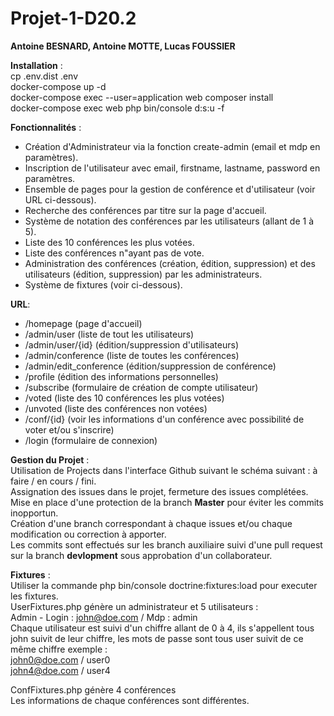 # Projet-1-D20.2
<b>Antoine BESNARD, Antoine MOTTE, Lucas FOUSSIER</b><br>


<b>Installation</b> :<br>
cp .env.dist .env <br>
docker-compose up -d <br>
docker-compose exec --user=application web composer install <br>
docker-compose exec web php bin/console d:s:u -f <br>


<b>Fonctionnalités</b> :<br>
 - Création d'Administrateur via la fonction create-admin (email et mdp en paramètres).
 - Inscription de l'utilisateur avec email, firstname, lastname, password en paramètres.
 - Ensemble de pages pour la gestion de conférence et d'utilisateur (voir URL ci-dessous).
 - Recherche des conférences par titre sur la page d'accueil.
 - Système de notation des conférences par les utilisateurs (allant de 1 à 5).
 - Liste des 10 conférences les plus votées.
 - Liste des conférences n"ayant pas de vote.
 - Administration des conférences (création, édition, suppression) et des utilisateurs (édition, suppression) par les administrateurs.
 - Système de fixtures (voir ci-dessous).

    
<b>URL</b>:<br>
 - /homepage (page d'accueil)
 - /admin/user (liste de tout les utilisateurs)
 - /admin/user/{id} (édition/suppression d'utilisateurs)
 - /admin/conference (liste de toutes les conférences)
 - /admin/edit_conference (édition/suppression de conférence)
 - /profile (édition des informations personnelles)
 - /subscribe (formulaire de création de compte utilisateur)
 - /voted (liste des 10 conférences les plus votées)
 - /unvoted (liste des conférences non votées)
 - /conf/{id} (voir les informations d'un conférence avec possibilité de voter et/ou s'inscrire)
 - /login (formulaire de connexion)


<b>Gestion du Projet</b> : <br>
Utilisation de Projects dans l'interface Github suivant le schéma suivant : à faire / en cours / fini.<br>
Assignation des issues dans le projet, fermeture des issues complétées.<br>
Mise en place d'une protection de la branch <b>Master</b> pour éviter les commits inopportun.<br>
Création d'une branch correspondant à chaque issues et/ou chaque modification ou correction à apporter.<br>
Les commits sont effectués sur les branch auxiliaire suivi d'une pull request sur la branch <b>devlopment</b> sous approbation d'un collaborateur.<br>

<b>Fixtures</b> : <br>
Utiliser la commande php bin/console doctrine:fixtures:load pour executer les fixtures.<br>
UserFixtures.php génère un administrateur et 5 utilisateurs :<br>
Admin - Login : john@doe.com / Mdp : admin<br>
Chaque utilisateur est suivi d'un chiffre allant de 0 à 4, ils s'appellent tous john suivit de leur chiffre,
les mots de passe sont tous user suivit de ce même chiffre exemple : <br>
john0@doe.com / user0 <br>
john4@doe.com / user4 <br>

ConfFixtures.php génère 4 conférences<br>
Les informations de chaque conférences sont différentes.<br>

